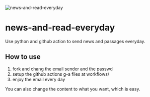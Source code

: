 ![news-and-read-everyday](https://socialify.git.ci/Snape-max/news-and-read-everyday/image?font=Inter&forks=1&issues=1&language=1&name=1&owner=1&pattern=Plus&stargazers=1&theme=Auto)
# news-and-read-everyday

Use python and github action to send news and passages everyday.

## How to use
1. fork and chang the email sender and the passwd
2. setup the github actions g-a files at workflows/
3. enjoy the email every day


You can also change the content to what you want, which is easy. 
